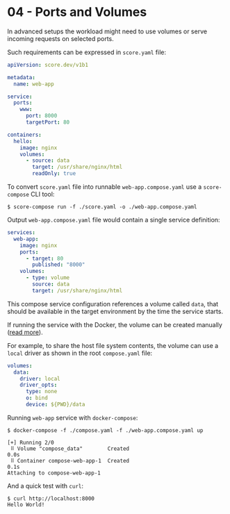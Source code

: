 # 04 - Ports and Volumes

In advanced setups the workload might need to use volumes or serve incoming requests on selected ports.

Such requirements can be expressed in `score.yaml` file:

```yaml
apiVersion: score.dev/v1b1

metadata:
  name: web-app

service:
  ports:
    www:
      port: 8000
      targetPort: 80

containers:
  hello:
    image: nginx
    volumes:
      - source: data
        target: /usr/share/nginx/html
        readOnly: true
```

To convert `score.yaml` file into runnable `web-app.compose.yaml` use a `score-compose` CLI tool:

```console
$ score-compose run -f ./score.yaml -o ./web-app.compose.yaml
```

Output `web-app.compose.yaml` file would contain a single service definition:

```yaml
services:
  web-app:
    image: nginx
    ports:
      - target: 80
        published: "8000"
    volumes:
      - type: volume
        source: data
        target: /usr/share/nginx/html
```

This compose service configuration references a volume called `data`, that should be available in the target environment by the time the service starts.

If running the service with the Docker, the volume can be created manually ([read more](https://docs.docker.com/storage/volumes/#create-and-manage-volumes)).

For example, to share the host file system contents, the volume can use a `local` driver as shown in the root `compose.yaml` file:

```yaml
volumes:
  data:
    driver: local
    driver_opts:
      type: none
      o: bind
      device: ${PWD}/data
```

Running `web-app` service with `docker-compose`:

```console
$ docker-compose -f ./compose.yaml -f ./web-app.compose.yaml up

[+] Running 2/0
 ⠿ Volume "compose_data"        Created                                                                                                                                           0.0s
 ⠿ Container compose-web-app-1  Created                                                                                                                                           0.1s
Attaching to compose-web-app-1
```

And a quick test with `curl`:

```console
$ curl http://localhost:8000
Hello World!
```